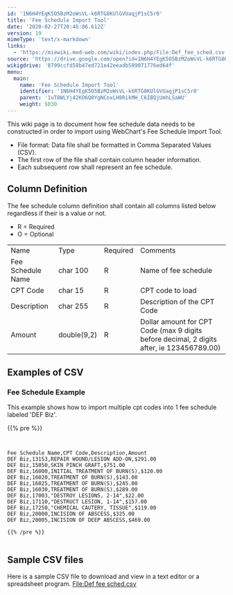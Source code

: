 ```yaml
---
id: '1N6H4YEgK5O5BzM2oWsVL-k6RTG8KUlGVUaqjP1sC5r0'
title: 'Fee Schedule Import Tool'
date: '2020-02-27T20:46:06.612Z'
version: 19
mimeType: 'text/x-markdown'
links:
  - 'https://miewiki.med-web.com/wiki/index.php/File:Def_fee_sched.csv'
source: 'https://drive.google.com/open?id=1N6H4YEgK5O5BzM2oWsVL-k6RTG8KUlGVUaqjP1sC5r0'
wikigdrive: '8799ccfd58b47ed721e42eeadb589071776ed64f'
menu:
  main:
    name: 'Fee Schedule Import Tool'
    identifier: '1N6H4YEgK5O5BzM2oWsVL-k6RTG8KUlGVUaqjP1sC5r0'
    parent: '1uT8WLYj42KO6Q0YgNCoxLH8RikMH_C6IBQjUmhLSaWU'
    weight: 5030
---
```

This wiki page is to document how fee schedule data needs to be constructed in order to import using WebChart's Fee Schedule Import Tool.
* File format: Data file shall be formatted in Comma Separated Values (CSV).
* The first row of the file shall contain column header information.
* Each subsequent row shall represent an fee schedule.
  
## **Column Definition**  
  
The fee schedule column definition shall contain all columns listed below regardless if their is a value or not.
* R = Required
* O = Optional

<table>
<tr>
<td>Name</td>
<td>Type</td>
<td>Required</td>
<td>Comments</td>
</tr>
<tr>
<td>Fee Schedule Name</td>
<td>char 100</td>
<td>R</td>
<td>Name of fee schedule</td>
</tr>
<tr>
<td>CPT Code</td>
<td>char 15</td>
<td>R</td>
<td>CPT code to load</td>
</tr>
<tr>
<td>Description</td>
<td>char 255</td>
<td>R</td>
<td>Description of the CPT Code</td>
</tr>
<tr>
<td>Amount</td>
<td>double(9,2)</td>
<td>R</td>
<td>Dollar amount for CPT Code (max 9 digits before decimal, 2 digits after, ie 123456789.00)</td>
</tr>

</table>
  
## **Examples of CSV**  

  
### **Fee Schedule Example**  
  
This example shows how to import multiple cpt codes into 1 fee schedule labeled 'DEF Biz'.

{{% pre %}}
```
  
  
Fee Schedule Name,CPT Code,Description,Amount  
DEF Biz,13153,REPAIR WOUND/LESION ADD-ON,$291.00  
DEF Biz,15050,SKIN PINCH GRAFT,$751.00  
DEF Biz,16000,INITIAL TREATMENT OF BURN(S),$120.00  
DEF Biz,16020,TREATMENT OF BURN(S),$143.00  
DEF Biz,16025,TREATMENT OF BURN(S),$245.00  
DEF Biz,16030,TREATMENT OF BURN(S),$289.00  
DEF Biz,17003,"DESTROY LESIONS, 2-14",$22.00  
DEF Biz,17110,"DESTRUCT LESION, 1-14",$157.00  
DEF Biz,17250,"CHEMICAL CAUTERY, TISSUE",$119.00  
DEF Biz,20000,INCISION OF ABSCESS,$325.00  
DEF Biz,20005,INCISION OF DEEP ABSCESS,$469.00  
  
{{% /pre %}}  
  

```
  
## **Sample CSV files**  

Here is a sample CSV file to download and view in a text editor or a spreadsheet program.
[File:Def fee sched.csv](https://miewiki.med-web.com/wiki/index.php/File:Def_fee_sched.csv)

